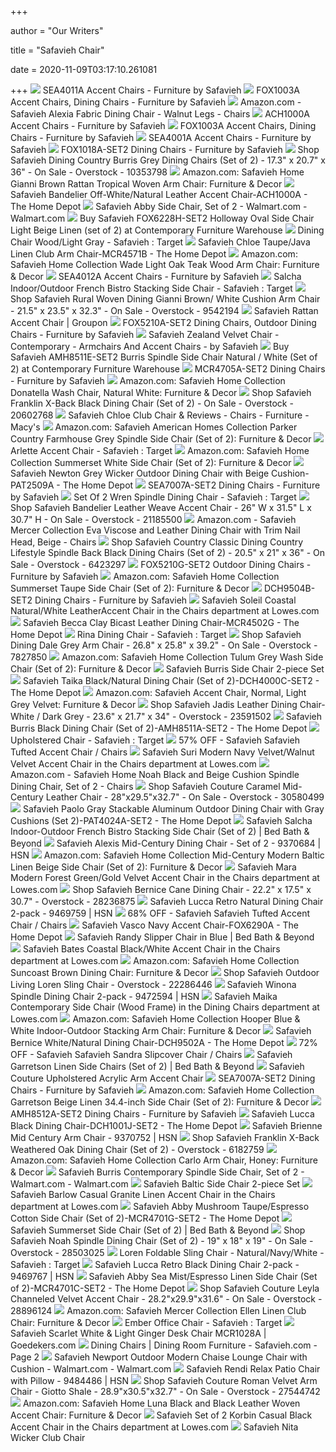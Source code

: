 +++
        
author = "Our Writers"
        
title = "Safavieh Chair"
        
date = 2020-11-09T03:17:10.261081
        
+++
[ ![](https://cdn.safavieh.com/furniture/sea/large/sea4011a.jpg)](https://cdn.safavieh.com/furniture/sea/large/sea4011a.jpg) SEA4011A Accent Chairs - Furniture by Safavieh
[ ![](https://cdn.safavieh.com/furniture/fox/large/fox1003a-front.jpg)](https://cdn.safavieh.com/furniture/fox/large/fox1003a-front.jpg) FOX1003A Accent Chairs, Dining Chairs - Furniture by Safavieh
[ ![](https://images-na.ssl-images-amazon.com/images/I/61tZMMkxj0L._AC_SX522_.jpg)](https://images-na.ssl-images-amazon.com/images/I/61tZMMkxj0L._AC_SX522_.jpg) Amazon.com - Safavieh Alexia Fabric Dining Chair - Walnut Legs - Chairs
[ ![](https://cdn.safavieh.com/furniture/ach/large/ach1000a-front.jpg)](https://cdn.safavieh.com/furniture/ach/large/ach1000a-front.jpg) ACH1000A Accent Chairs - Furniture by Safavieh
[ ![](https://cdn.safavieh.com/furniture/fox/zoom/fox1003a-side.jpg)](https://cdn.safavieh.com/furniture/fox/zoom/fox1003a-side.jpg) FOX1003A Accent Chairs, Dining Chairs - Furniture by Safavieh
[ ![](https://cdn.safavieh.com/furniture/sea/zoom/sea4001a-side.jpg)](https://cdn.safavieh.com/furniture/sea/zoom/sea4001a-side.jpg) SEA4001A Accent Chairs - Furniture by Safavieh
[ ![](https://cdn.safavieh.com/furniture/fox/zoom/fox1018a-front.jpg)](https://cdn.safavieh.com/furniture/fox/zoom/fox1018a-front.jpg) FOX1018A-SET2 Dining Chairs - Furniture by Safavieh
[ ![](https://ak1.ostkcdn.com/images/products/is/images/direct/a8b3af1934bc7a48da480c143cececaecc099feb/Safavieh-Dining-Country-Burris-Grey-Dining-Chairs-%28Set-of-2%29.jpg)](https://ak1.ostkcdn.com/images/products/is/images/direct/a8b3af1934bc7a48da480c143cececaecc099feb/Safavieh-Dining-Country-Burris-Grey-Dining-Chairs-%28Set-of-2%29.jpg) Shop Safavieh Dining Country Burris Grey Dining Chairs (Set of 2) - 17.3" x  20.7" x 36" - On Sale - Overstock - 10353798
[ ![](https://images-na.ssl-images-amazon.com/images/I/81qEhY2U5EL._AC_SY450_.jpg)](https://images-na.ssl-images-amazon.com/images/I/81qEhY2U5EL._AC_SY450_.jpg) Amazon.com: Safavieh Home Gianni Brown Rattan Tropical Woven Arm Chair:  Furniture & Decor
[ ![](https://images.homedepot-static.com/productImages/3baff3fd-3b5e-4d2b-aa2f-909da8377015/svn/off-white-natural-safavieh-accent-chairs-ach1000a-64_1000.jpg)](https://images.homedepot-static.com/productImages/3baff3fd-3b5e-4d2b-aa2f-909da8377015/svn/off-white-natural-safavieh-accent-chairs-ach1000a-64_1000.jpg) Safavieh Bandelier Off-White/Natural Leather Accent Chair-ACH1000A - The  Home Depot
[ ![](https://i5.walmartimages.com/asr/5af3b351-280f-4b04-86a5-b39bacb451d4_1.1910822c9d36376e78ae7f1fe239f9f1.jpeg)](https://i5.walmartimages.com/asr/5af3b351-280f-4b04-86a5-b39bacb451d4_1.1910822c9d36376e78ae7f1fe239f9f1.jpeg) Safavieh Abby Side Chair, Set of 2 - Walmart.com - Walmart.com
[ ![](https://cdn.shopify.com/s/files/1/0157/4684/products/light-beige-rustic-gray-safavieh-dining-chairs-fox6228h-set2-64_1000_1024x1024.jpg?v=1532982392)](https://cdn.shopify.com/s/files/1/0157/4684/products/light-beige-rustic-gray-safavieh-dining-chairs-fox6228h-set2-64_1000_1024x1024.jpg?v=1532982392) Buy Safavieh FOX6228H-SET2 Holloway Oval Side Chair Light Beige Linen (set  of 2) at Contemporary Furniture Warehouse
[ ![](https://target.scene7.com/is/image/Target/GUEST_5714a7ea-70fc-4cf8-a521-c215d1ec6f8a?wid=488&hei=488&fmt=pjpeg)](https://target.scene7.com/is/image/Target/GUEST_5714a7ea-70fc-4cf8-a521-c215d1ec6f8a?wid=488&hei=488&fmt=pjpeg) Dining Chair Wood/Light Gray - Safavieh : Target
[ ![](https://images.homedepot-static.com/productImages/deb23996-2f39-4e87-847b-d302c9686b87/svn/taupe-java-safavieh-accent-chairs-mcr4571b-64_600.jpg)](https://images.homedepot-static.com/productImages/deb23996-2f39-4e87-847b-d302c9686b87/svn/taupe-java-safavieh-accent-chairs-mcr4571b-64_600.jpg) Safavieh Chloe Taupe/Java Linen Club Arm Chair-MCR4571B - The Home Depot
[ ![](https://images-na.ssl-images-amazon.com/images/I/813HI4bnTlL._AC_SX522_.jpg)](https://images-na.ssl-images-amazon.com/images/I/813HI4bnTlL._AC_SX522_.jpg) Amazon.com: Safavieh Home Collection Wade Light Oak Teak Wood Arm Chair:  Furniture & Decor
[ ![](https://cdn.safavieh.com/furniture/sea/zoom/sea4012a-side.jpg)](https://cdn.safavieh.com/furniture/sea/zoom/sea4012a-side.jpg) SEA4012A Accent Chairs - Furniture by Safavieh
[ ![](https://target.scene7.com/is/image/Target/GUEST_16468410-688d-4062-aa5e-1e45ff8e7e99?wid=488&hei=488&fmt=pjpeg)](https://target.scene7.com/is/image/Target/GUEST_16468410-688d-4062-aa5e-1e45ff8e7e99?wid=488&hei=488&fmt=pjpeg) Salcha Indoor/Outdoor French Bistro Stacking Side Chair - Safavieh : Target
[ ![](https://ak1.ostkcdn.com/images/products/is/images/direct/42939b6298f368f45fbc494a336b1770e9444ec8/Safavieh-Rural-Woven-Dining-Gianni-Brown--White-Cushion-Arm-Chair.jpg)](https://ak1.ostkcdn.com/images/products/is/images/direct/42939b6298f368f45fbc494a336b1770e9444ec8/Safavieh-Rural-Woven-Dining-Gianni-Brown--White-Cushion-Arm-Chair.jpg) Shop Safavieh Rural Woven Dining Gianni Brown/ White Cushion Arm Chair -  21.5" x 23.5" x 32.3" - On Sale - Overstock - 9542194
[ ![](https://img.grouponcdn.com/deal/4ZgRLkduURhxbgijXDVXiTjrojMB/4Z-2048x1229/v1/c700x420.jpg)](https://img.grouponcdn.com/deal/4ZgRLkduURhxbgijXDVXiTjrojMB/4Z-2048x1229/v1/c700x420.jpg) Safavieh Rattan Accent Chair | Groupon
[ ![](https://cdn.safavieh.com/furniture/fox/large/fox5210a-set2-front.jpg)](https://cdn.safavieh.com/furniture/fox/large/fox5210a-set2-front.jpg) FOX5210A-SET2 Dining Chairs, Outdoor Dining Chairs - Furniture by Safavieh
[ ![](https://st.hzcdn.com/simgs/736142f40b3fef1f_4-5821/home-design.jpg)](https://st.hzcdn.com/simgs/736142f40b3fef1f_4-5821/home-design.jpg) Safavieh Zealand Velvet Chair - Contemporary - Armchairs And Accent Chairs  - by Safavieh
[ ![](http://cdn.shopify.com/s/files/1/0157/4684/products/dining-chairs-safavieh-amh8511e-set2-burris-spindle-side-chair-natural-white-set-of-2-889048075184_177_grande.jpg?v=1516451471)](http://cdn.shopify.com/s/files/1/0157/4684/products/dining-chairs-safavieh-amh8511e-set2-burris-spindle-side-chair-natural-white-set-of-2-889048075184_177_grande.jpg?v=1516451471) Buy Safavieh AMH8511E-SET2 Burris Spindle Side Chair Natural / White (Set  of 2) at Contemporary Furniture Warehouse
[ ![](https://cdn.safavieh.com/furniture/mcr/zoom/mcr4705a-back.jpg)](https://cdn.safavieh.com/furniture/mcr/zoom/mcr4705a-back.jpg) MCR4705A-SET2 Dining Chairs - Furniture by Safavieh
[ ![](https://images-na.ssl-images-amazon.com/images/I/918%2B3nYFybL._AC_SY355_.jpg)](https://images-na.ssl-images-amazon.com/images/I/918%2B3nYFybL._AC_SY355_.jpg) Amazon.com: Safavieh Home Collection Donatella Wash Chair, Natural White:  Furniture & Decor
[ ![](https://ak1.ostkcdn.com/images/products/6182767/Safavieh-Classical-Bradford-X-Back-Antiqued-Black-Side-Chairs-Set-of-2-4d293af2-2dd6-486d-8eab-2f908e313cfc_1000.jpg)](https://ak1.ostkcdn.com/images/products/6182767/Safavieh-Classical-Bradford-X-Back-Antiqued-Black-Side-Chairs-Set-of-2-4d293af2-2dd6-486d-8eab-2f908e313cfc_1000.jpg) Shop Safavieh Franklin X-Back Black Dining Chair (Set of 2) - On Sale -  Overstock - 20602768
[ ![](https://slimages.macysassets.com/is/image/MCY/products/2/optimized/14803292_fpx.tif?op_sharpen=1&wid=500&hei=613&fit=fit,1&$filtersm$)](https://slimages.macysassets.com/is/image/MCY/products/2/optimized/14803292_fpx.tif?op_sharpen=1&wid=500&hei=613&fit=fit,1&$filtersm$) Safavieh Chloe Club Chair & Reviews - Chairs - Furniture - Macy's
[ ![](https://images-na.ssl-images-amazon.com/images/I/91wRKYK3TeL._AC_SL1500_.jpg)](https://images-na.ssl-images-amazon.com/images/I/91wRKYK3TeL._AC_SL1500_.jpg) Amazon.com: Safavieh American Homes Collection Parker Country Farmhouse  Grey Spindle Side Chair (Set of 2): Furniture & Decor
[ ![](https://target.scene7.com/is/image/Target/GUEST_630118c3-ed9d-4fc0-a601-73546dd5aa69?wid=488&hei=488&fmt=pjpeg)](https://target.scene7.com/is/image/Target/GUEST_630118c3-ed9d-4fc0-a601-73546dd5aa69?wid=488&hei=488&fmt=pjpeg) Arlette Accent Chair - Safavieh : Target
[ ![](https://images-na.ssl-images-amazon.com/images/I/9178z%2BJm-HL._AC_SL1500_.jpg)](https://images-na.ssl-images-amazon.com/images/I/9178z%2BJm-HL._AC_SL1500_.jpg) Amazon.com: Safavieh Home Collection Summerset White Side Chair (Set of 2):  Furniture & Decor
[ ![](https://images.homedepot-static.com/productImages/abef60c5-2167-473b-9463-cdd32bc79078/svn/safavieh-outdoor-dining-chairs-pat2509a-4f_600.jpg)](https://images.homedepot-static.com/productImages/abef60c5-2167-473b-9463-cdd32bc79078/svn/safavieh-outdoor-dining-chairs-pat2509a-4f_600.jpg) Safavieh Newton Grey Wicker Outdoor Dining Chair with Beige  Cushion-PAT2509A - The Home Depot
[ ![](https://cdn.safavieh.com/furniture/sea/zoom/SEA7007A-SIDE.jpg)](https://cdn.safavieh.com/furniture/sea/zoom/SEA7007A-SIDE.jpg) SEA7007A-SET2 Dining Chairs - Furniture by Safavieh
[ ![](https://target.scene7.com/is/image/Target/GUEST_9ce6f2ec-1818-486d-9fb4-6fb9f28a7663?wid=488&hei=488&fmt=pjpeg)](https://target.scene7.com/is/image/Target/GUEST_9ce6f2ec-1818-486d-9fb4-6fb9f28a7663?wid=488&hei=488&fmt=pjpeg) Set Of 2 Wren Spindle Dining Chair - Safavieh : Target
[ ![](https://ak1.ostkcdn.com/images/products/is/images/direct/d17e29c3d94dbd8e3b42ba5729bf20a1457e5769/Safavieh-Bandelier-Leather-Weave-Accent-Chair.jpg?impolicy=medium)](https://ak1.ostkcdn.com/images/products/is/images/direct/d17e29c3d94dbd8e3b42ba5729bf20a1457e5769/Safavieh-Bandelier-Leather-Weave-Accent-Chair.jpg?impolicy=medium) Shop Safavieh Bandelier Leather Weave Accent Chair - 26" W x 31.5" L x  30.7" H - On Sale - Overstock - 21185500
[ ![](https://images-na.ssl-images-amazon.com/images/I/814K3lIXoLL._AC_SL1500_.jpg)](https://images-na.ssl-images-amazon.com/images/I/814K3lIXoLL._AC_SL1500_.jpg) Amazon.com - Safavieh Mercer Collection Eva Viscose and Leather Dining Chair  with Trim Nail Head, Beige - Chairs
[ ![](https://ak1.ostkcdn.com/images/products/is/images/direct/d0fbc0ad926544fc538d918092bc95e9691cdbd2/Safavieh-Country-Classic-Dining-Country-Lifestyle-Spindle-Back-Black-Dining-Chairs-%28Set-of-2%29.jpg)](https://ak1.ostkcdn.com/images/products/is/images/direct/d0fbc0ad926544fc538d918092bc95e9691cdbd2/Safavieh-Country-Classic-Dining-Country-Lifestyle-Spindle-Back-Black-Dining-Chairs-%28Set-of-2%29.jpg) Shop Safavieh Country Classic Dining Country Lifestyle Spindle Back Black  Dining Chairs (Set of 2) - 20.5" x 21" x 36" - On Sale - Overstock - 6423297
[ ![](https://cdn.safavieh.com/furniture/fox/large/fox5210g-front.jpg)](https://cdn.safavieh.com/furniture/fox/large/fox5210g-front.jpg) FOX5210G-SET2 Outdoor Dining Chairs - Furniture by Safavieh
[ ![](https://images-na.ssl-images-amazon.com/images/I/91IrXpqBTzL._AC_SL1500_.jpg)](https://images-na.ssl-images-amazon.com/images/I/91IrXpqBTzL._AC_SL1500_.jpg) Amazon.com: Safavieh Home Collection Summerset Taupe Side Chair (Set of 2):  Furniture & Decor
[ ![](https://cdn.safavieh.com/furniture/dch/large/dch9504b-set2-front.jpg)](https://cdn.safavieh.com/furniture/dch/large/dch9504b-set2-front.jpg) DCH9504B-SET2 Dining Chairs - Furniture by Safavieh
[ ![](http://mobileimages.lowes.com/product/converted/100142/1001428724.jpg?size=pdhi)](http://mobileimages.lowes.com/product/converted/100142/1001428724.jpg?size=pdhi) Safavieh Soleil Coastal Natural/White LeatherAccent Chair in the Chairs  department at Lowes.com
[ ![](https://images.homedepot-static.com/productImages/996d0474-ee05-46ab-9375-feb66616efce/svn/clay-cherry-mahogany-safavieh-dining-chairs-mcr4502g-40_600.jpg)](https://images.homedepot-static.com/productImages/996d0474-ee05-46ab-9375-feb66616efce/svn/clay-cherry-mahogany-safavieh-dining-chairs-mcr4502g-40_600.jpg) Safavieh Becca Clay Bicast Leather Dining Chair-MCR4502G - The Home Depot
[ ![](https://target.scene7.com/is/image/Target/GUEST_6e669f63-1b60-423a-8df8-71e6b32733b6?wid=488&hei=488&fmt=pjpeg)](https://target.scene7.com/is/image/Target/GUEST_6e669f63-1b60-423a-8df8-71e6b32733b6?wid=488&hei=488&fmt=pjpeg) Rina Dining Chair - Safavieh : Target
[ ![](https://ak1.ostkcdn.com/images/products/7827850/Safavieh-Dining-Dale-Grey-Arm-Chair-464f09fd-685d-490d-93ad-3f27691d5b9d.jpg)](https://ak1.ostkcdn.com/images/products/7827850/Safavieh-Dining-Dale-Grey-Arm-Chair-464f09fd-685d-490d-93ad-3f27691d5b9d.jpg) Shop Safavieh Dining Dale Grey Arm Chair - 26.8" x 25.8" x 39.2" - On Sale  - Overstock - 7827850
[ ![](https://images-na.ssl-images-amazon.com/images/I/51EvIn633IL._AC_.jpg)](https://images-na.ssl-images-amazon.com/images/I/51EvIn633IL._AC_.jpg) Amazon.com: Safavieh Home Collection Tulum Grey Wash Side Chair (Set of 2):  Furniture & Decor
[ ![](https://media.kohlsimg.com/is/image/kohls/2344268_White?wid=600&hei=600&op_sharpen=1)](https://media.kohlsimg.com/is/image/kohls/2344268_White?wid=600&hei=600&op_sharpen=1) Safavieh Burris Side Chair 2-piece Set
[ ![](https://images.homedepot-static.com/productImages/b9761ce5-9dd5-42bc-83cb-59d1fd0dad83/svn/black-natural-safavieh-dining-chairs-dch4000c-set2-4f_600.jpg)](https://images.homedepot-static.com/productImages/b9761ce5-9dd5-42bc-83cb-59d1fd0dad83/svn/black-natural-safavieh-dining-chairs-dch4000c-set2-4f_600.jpg) Safavieh Taika Black/Natural Dining Chair (Set of 2)-DCH4000C-SET2 - The  Home Depot
[ ![](https://images-na.ssl-images-amazon.com/images/I/91C9KYGlR7L._AC_SX522_.jpg)](https://images-na.ssl-images-amazon.com/images/I/91C9KYGlR7L._AC_SX522_.jpg) Amazon.com: Safavieh Accent Chair, Normal, Light Grey Velvet: Furniture &  Decor
[ ![](https://ak1.ostkcdn.com/images/products/is/images/direct/20b49a72e66d9880abd58b90975daa33aa6857d8/Safavieh-Jadis-Leather-Dining-Chair-White---Dark-Grey.jpg)](https://ak1.ostkcdn.com/images/products/is/images/direct/20b49a72e66d9880abd58b90975daa33aa6857d8/Safavieh-Jadis-Leather-Dining-Chair-White---Dark-Grey.jpg) Shop Safavieh Jadis Leather Dining Chair-White / Dark Grey - 23.6" x 21.7"  x 34" - Overstock - 23591502
[ ![](https://images.homedepot-static.com/productImages/fe6a4ea0-a08c-43ac-bb5b-6b7101322feb/svn/black-safavieh-dining-chairs-amh8511a-set2-64_1000.jpg)](https://images.homedepot-static.com/productImages/fe6a4ea0-a08c-43ac-bb5b-6b7101322feb/svn/black-safavieh-dining-chairs-amh8511a-set2-64_1000.jpg) Safavieh Burris Black Dining Chair (Set of 2)-AMH8511A-SET2 - The Home Depot
[ ![](https://target.scene7.com/is/image/Target/GUEST_daf261bb-7fc5-4163-9b74-9b8f55a2e598?wid=488&hei=488&fmt=pjpeg)](https://target.scene7.com/is/image/Target/GUEST_daf261bb-7fc5-4163-9b74-9b8f55a2e598?wid=488&hei=488&fmt=pjpeg) Upholstered Chair - Safavieh : Target
[ ![](https://images.kaiyo.com/128199/safavieh/chairs/accent-chairs/safavieh-tufted-accent-chair-second-hand.jpeg)](https://images.kaiyo.com/128199/safavieh/chairs/accent-chairs/safavieh-tufted-accent-chair-second-hand.jpeg) 57% OFF - Safavieh Safavieh Tufted Accent Chair / Chairs
[ ![](http://mobileimages.lowes.com/product/converted/100177/1001773136.jpg)](http://mobileimages.lowes.com/product/converted/100177/1001773136.jpg) Safavieh Suri Modern Navy Velvet/Walnut Velvet Accent Chair in the Chairs  department at Lowes.com
[ ![](https://images-na.ssl-images-amazon.com/images/I/A1XH2pVpaBL._AC_SX355_.jpg)](https://images-na.ssl-images-amazon.com/images/I/A1XH2pVpaBL._AC_SX355_.jpg) Amazon.com - Safavieh Home Noah Black and Beige Cushion Spindle Dining Chair,  Set of 2 - Chairs
[ ![](https://ak1.ostkcdn.com/images/products/is/images/direct/c3dc46011690b7c26df4e80a7ec1fdd785bbb2d0/Safavieh-Couture-Caramel-Mid-Century-Leather-Chair.jpg)](https://ak1.ostkcdn.com/images/products/is/images/direct/c3dc46011690b7c26df4e80a7ec1fdd785bbb2d0/Safavieh-Couture-Caramel-Mid-Century-Leather-Chair.jpg) Shop Safavieh Couture Caramel Mid-Century Leather Chair - 28"x29.5"x32.7" -  On Sale - Overstock - 30580499
[ ![](https://images.homedepot-static.com/productImages/6174b7a5-59b0-4c97-a0e6-f23fa19a9c31/svn/safavieh-outdoor-dining-chairs-pat4024a-set2-64_600.jpg)](https://images.homedepot-static.com/productImages/6174b7a5-59b0-4c97-a0e6-f23fa19a9c31/svn/safavieh-outdoor-dining-chairs-pat4024a-set2-64_600.jpg) Safavieh Paolo Gray Stackable Aluminum Outdoor Dining Chair with Gray  Cushions (Set 2)-PAT4024A-SET2 - The Home Depot
[ ![](https://b3h2.scene7.com/is/image/BedBathandBeyond/176048963812985p?$690$&wid=690&hei=690)](https://b3h2.scene7.com/is/image/BedBathandBeyond/176048963812985p?$690$&wid=690&hei=690) Safavieh Salcha Indoor-Outdoor French Bistro Stacking Side Chair (Set of 2)  | Bed Bath & Beyond
[ ![](https://i01.hsncdn.com/is/image/HomeShoppingNetwork/prodfull/safavieh-alexis-mid-century-dining-chair-set-of-2-d-20191125131749223~9370684w_010.jpg)](https://i01.hsncdn.com/is/image/HomeShoppingNetwork/prodfull/safavieh-alexis-mid-century-dining-chair-set-of-2-d-20191125131749223~9370684w_010.jpg) Safavieh Alexis Mid-Century Dining Chair - Set of 2 - 9370684 | HSN
[ ![](https://images-na.ssl-images-amazon.com/images/I/81jt-X2FzuL._AC_SL1500_.jpg)](https://images-na.ssl-images-amazon.com/images/I/81jt-X2FzuL._AC_SL1500_.jpg) Amazon.com: Safavieh Home Collection Mid-Century Modern Baltic Linen Beige  Side Chair (Set of 2): Furniture & Decor
[ ![](http://mobileimages.lowes.com/product/converted/100177/1001773078.jpg?size=pdhi)](http://mobileimages.lowes.com/product/converted/100177/1001773078.jpg?size=pdhi) Safavieh Mara Modern Forest Green/Gold Velvet Accent Chair in the Chairs  department at Lowes.com
[ ![](https://ak1.ostkcdn.com/images/products/is/images/direct/0fdc00111e1e0305c7af2eb75d2d812665ddee88/Safavieh-Bernice-Cane-Dining-Chair.jpg)](https://ak1.ostkcdn.com/images/products/is/images/direct/0fdc00111e1e0305c7af2eb75d2d812665ddee88/Safavieh-Bernice-Cane-Dining-Chair.jpg) Shop Safavieh Bernice Cane Dining Chair - 22.2" x 17.5" x 30.7" - Overstock  - 28236875
[ ![](https://i04.hsncdn.com/is/image/HomeShoppingNetwork/prodfull/safavieh-lucca-retro-natural-dining-chair-2-pack-d-20200227092812457~9469759w_019.jpg)](https://i04.hsncdn.com/is/image/HomeShoppingNetwork/prodfull/safavieh-lucca-retro-natural-dining-chair-2-pack-d-20200227092812457~9469759w_019.jpg) Safavieh Lucca Retro Natural Dining Chair 2-pack - 9469759 | HSN
[ ![](https://images.kaiyo.com/128093/safavieh/chairs/accent-chairs/safavieh-accent-chair-used.jpeg)](https://images.kaiyo.com/128093/safavieh/chairs/accent-chairs/safavieh-accent-chair-used.jpeg) 68% OFF - Safavieh Safavieh Tufted Accent Chair / Chairs
[ ![](https://images.homedepot-static.com/productImages/f9e56d53-6186-404c-b00d-1d5c8d0c2a7e/svn/navy-safavieh-accent-chairs-fox6290a-64_600.jpg)](https://images.homedepot-static.com/productImages/f9e56d53-6186-404c-b00d-1d5c8d0c2a7e/svn/navy-safavieh-accent-chairs-fox6290a-64_600.jpg) Safavieh Vasco Navy Accent Chair-FOX6290A - The Home Depot
[ ![](https://b3h2.scene7.com/is/image/BedBathandBeyond/58172243982639p?$690$&wid=690&hei=690)](https://b3h2.scene7.com/is/image/BedBathandBeyond/58172243982639p?$690$&wid=690&hei=690) Safavieh Randy Slipper Chair in Blue | Bed Bath & Beyond
[ ![](http://mobileimages.lowes.com/product/converted/889048/889048263949.jpg?size=pdhi)](http://mobileimages.lowes.com/product/converted/889048/889048263949.jpg?size=pdhi) Safavieh Bates Coastal Black/White Accent Chair in the Chairs department at  Lowes.com
[ ![](https://images-na.ssl-images-amazon.com/images/I/91No-jdpVbL._AC_SL1500_.jpg)](https://images-na.ssl-images-amazon.com/images/I/91No-jdpVbL._AC_SL1500_.jpg) Amazon.com: Safavieh Home Collection Suncoast Brown Dining Chair: Furniture  & Decor
[ ![](https://ak1.ostkcdn.com/images/products/is/images/direct/9f64b9ad60f6a4752bd8294fdfbaec823276a83b/Safavieh-Outdoor-Living-Loren-Sling-Chair.jpg)](https://ak1.ostkcdn.com/images/products/is/images/direct/9f64b9ad60f6a4752bd8294fdfbaec823276a83b/Safavieh-Outdoor-Living-Loren-Sling-Chair.jpg) Shop Safavieh Outdoor Living Loren Sling Chair - Overstock - 22286446
[ ![](https://i03.hsncdn.com/is/image/HomeShoppingNetwork/prodfull/safavieh-winona-spindle-dining-chair-2-pack-d-20200228145258287~9472594w_101.jpg)](https://i03.hsncdn.com/is/image/HomeShoppingNetwork/prodfull/safavieh-winona-spindle-dining-chair-2-pack-d-20200228145258287~9472594w_101.jpg) Safavieh Winona Spindle Dining Chair 2-pack - 9472594 | HSN
[ ![](https://mobileimages.lowes.com/product/converted/889048/889048697485.jpg?size=lg)](https://mobileimages.lowes.com/product/converted/889048/889048697485.jpg?size=lg) Safavieh Maika Contemporary Side Chair (Wood Frame) in the Dining Chairs  department at Lowes.com
[ ![](https://images-na.ssl-images-amazon.com/images/I/91g0-Q9gAqL._AC_SL1500_.jpg)](https://images-na.ssl-images-amazon.com/images/I/91g0-Q9gAqL._AC_SL1500_.jpg) Amazon.com: Safavieh Home Collection Hooper Blue & White Indoor-Outdoor  Stacking Arm Chair: Furniture & Decor
[ ![](https://images.homedepot-static.com/productImages/28ed91d7-5519-4a74-a1f9-9ef35fbc3954/svn/white-natural-safavieh-dining-chairs-dch9502a-64_600.jpg)](https://images.homedepot-static.com/productImages/28ed91d7-5519-4a74-a1f9-9ef35fbc3954/svn/white-natural-safavieh-dining-chairs-dch9502a-64_600.jpg) Safavieh Bernice White/Natural Dining Chair-DCH9502A - The Home Depot
[ ![](https://images.kaiyo.com/128092/safavieh/chairs/accent-chairs/safavieh-swivel-armchair.jpeg)](https://images.kaiyo.com/128092/safavieh/chairs/accent-chairs/safavieh-swivel-armchair.jpeg) 72% OFF - Safavieh Safavieh Sandra Slipcover Chair / Chairs
[ ![](https://b3h2.scene7.com/is/image/BedBathandBeyond/10233293306692m?$690$&wid=690&hei=690)](https://b3h2.scene7.com/is/image/BedBathandBeyond/10233293306692m?$690$&wid=690&hei=690) Safavieh Garretson Linen Side Chairs (Set of 2) | Bed Bath & Beyond
[ ![](https://media.kohlsimg.com/is/image/kohls/2887369_Taupe?wid=600&hei=600&op_sharpen=1)](https://media.kohlsimg.com/is/image/kohls/2887369_Taupe?wid=600&hei=600&op_sharpen=1) Safavieh Couture Upholstered Acrylic Arm Accent Chair
[ ![](https://cdn.safavieh.com/furniture/sea/zoom/SEA7007A-FRONT.jpg)](https://cdn.safavieh.com/furniture/sea/zoom/SEA7007A-FRONT.jpg) SEA7007A-SET2 Dining Chairs - Furniture by Safavieh
[ ![](https://images-na.ssl-images-amazon.com/images/I/91SpFoO643L._AC_SX522_.jpg)](https://images-na.ssl-images-amazon.com/images/I/91SpFoO643L._AC_SX522_.jpg) Amazon.com: Safavieh Home Collection Garretson Beige Linen 34.4-inch Side  Chair (Set of 2): Furniture & Decor
[ ![](https://cdn.safavieh.com/furniture/amh/large/amh8512a-front.jpg)](https://cdn.safavieh.com/furniture/amh/large/amh8512a-front.jpg) AMH8512A-SET2 Dining Chairs - Furniture by Safavieh
[ ![](https://images.homedepot-static.com/productImages/844ec850-f0c8-47ec-9131-a7af249e8025/svn/black-safavieh-dining-chairs-dch1001j-set2-64_600.jpg)](https://images.homedepot-static.com/productImages/844ec850-f0c8-47ec-9131-a7af249e8025/svn/black-safavieh-dining-chairs-dch1001j-set2-64_600.jpg) Safavieh Lucca Black Dining Chair-DCH1001J-SET2 - The Home Depot
[ ![](https://i04.hsncdn.com/is/image/HomeShoppingNetwork/prodfull/safavieh-brienne-mid-century-arm-chair-d-20191125131459867~9370752w_790.jpg)](https://i04.hsncdn.com/is/image/HomeShoppingNetwork/prodfull/safavieh-brienne-mid-century-arm-chair-d-20191125131459867~9370752w_790.jpg) Safavieh Brienne Mid Century Arm Chair - 9370752 | HSN
[ ![](https://ak1.ostkcdn.com/images/products/is/images/direct/74b4e24e2bb3342e1ed17ec4aca758a0ec3e00d1/Safavieh-Dining-Country-Bradford-x-Back-Oak-Dining-Chairs-%28Set-of-2%29.jpg)](https://ak1.ostkcdn.com/images/products/is/images/direct/74b4e24e2bb3342e1ed17ec4aca758a0ec3e00d1/Safavieh-Dining-Country-Bradford-x-Back-Oak-Dining-Chairs-%28Set-of-2%29.jpg) Shop Safavieh Franklin X-Back Weathered Oak Dining Chair (Set of 2) -  Overstock - 6182759
[ ![](https://images-na.ssl-images-amazon.com/images/I/91M6987v1BL._AC_SX355_.jpg)](https://images-na.ssl-images-amazon.com/images/I/91M6987v1BL._AC_SX355_.jpg) Amazon.com: Safavieh Home Collection Carlo Arm Chair, Honey: Furniture &  Decor
[ ![](https://i5.walmartimages.com/asr/842a7fa0-6268-4a63-9c82-226985989c8e_5.3153240e149126af11c1de131c3dd0e3.jpeg)](https://i5.walmartimages.com/asr/842a7fa0-6268-4a63-9c82-226985989c8e_5.3153240e149126af11c1de131c3dd0e3.jpeg) Safavieh Burris Contemporary Spindle Side Chair, Set of 2 - Walmart.com -  Walmart.com
[ ![](https://media.kohlsimg.com/is/image/kohls/2474004_Brown?wid=600&hei=600&op_sharpen=1)](https://media.kohlsimg.com/is/image/kohls/2474004_Brown?wid=600&hei=600&op_sharpen=1) Safavieh Baltic Side Chair 2-piece Set
[ ![](http://mobileimages.lowes.com/product/converted/889048/889048024175.jpg?size=pdhi)](http://mobileimages.lowes.com/product/converted/889048/889048024175.jpg?size=pdhi) Safavieh Barlow Casual Granite Linen Accent Chair in the Chairs department  at Lowes.com
[ ![](https://images.homedepot-static.com/productImages/de289335-ce04-4c8f-b9a1-e74e8310defa/svn/mushroom-taupe-espresso-safavieh-accent-chairs-mcr4701g-set2-64_1000.jpg)](https://images.homedepot-static.com/productImages/de289335-ce04-4c8f-b9a1-e74e8310defa/svn/mushroom-taupe-espresso-safavieh-accent-chairs-mcr4701g-set2-64_1000.jpg) Safavieh Abby Mushroom Taupe/Espresso Cotton Side Chair (Set of  2)-MCR4701G-SET2 - The Home Depot
[ ![](https://b3h2.scene7.com/is/image/BedBathandBeyond/10160083305154m?$690$&wid=690&hei=690)](https://b3h2.scene7.com/is/image/BedBathandBeyond/10160083305154m?$690$&wid=690&hei=690) Safavieh Summerset Side Chair (Set of 2) | Bed Bath & Beyond
[ ![](https://ak1.ostkcdn.com/images/products/is/images/direct/2b97249e8d54f9dc3d1c0e4d269c01bf139c553c/Safavieh-Noah-Spindle-Dining-Chair-%28Set-of-2%29.jpg?impolicy=medium)](https://ak1.ostkcdn.com/images/products/is/images/direct/2b97249e8d54f9dc3d1c0e4d269c01bf139c553c/Safavieh-Noah-Spindle-Dining-Chair-%28Set-of-2%29.jpg?impolicy=medium) Shop Safavieh Noah Spindle Dining Chair (Set of 2) - 19" x 18" x 19" - On  Sale - Overstock - 28503025
[ ![](https://target.scene7.com/is/image/Target/GUEST_3d6dedfe-de50-466c-a3a5-ea6d04f34876?wid=488&hei=488&fmt=pjpeg)](https://target.scene7.com/is/image/Target/GUEST_3d6dedfe-de50-466c-a3a5-ea6d04f34876?wid=488&hei=488&fmt=pjpeg) Loren Foldable Sling Chair - Natural/Navy/White - Safavieh : Target
[ ![](https://i01.hsncdn.com/is/image/HomeShoppingNetwork/prodfull/safavieh-lucca-retro-black-dining-chair-2-pack-d-20200227092748843~9469767w_019.jpg)](https://i01.hsncdn.com/is/image/HomeShoppingNetwork/prodfull/safavieh-lucca-retro-black-dining-chair-2-pack-d-20200227092748843~9469767w_019.jpg) Safavieh Lucca Retro Black Dining Chair 2-pack - 9469767 | HSN
[ ![](https://images.homedepot-static.com/productImages/f6b83996-7c31-4d07-b9c2-984f74041dfa/svn/sea-mist-espresso-safavieh-accent-chairs-mcr4701c-set2-64_600.jpg)](https://images.homedepot-static.com/productImages/f6b83996-7c31-4d07-b9c2-984f74041dfa/svn/sea-mist-espresso-safavieh-accent-chairs-mcr4701c-set2-64_600.jpg) Safavieh Abby Sea Mist/Espresso Linen Side Chair (Set of 2)-MCR4701C-SET2 -  The Home Depot
[ ![](https://ak1.ostkcdn.com/images/products/is/images/direct/7e6ee832070acbfe1cda9dfcd094bd043bedc53f/Safavieh-Couture-Leyla-Channeled-Velvet-Accent-Chair.jpg?impolicy=medium)](https://ak1.ostkcdn.com/images/products/is/images/direct/7e6ee832070acbfe1cda9dfcd094bd043bedc53f/Safavieh-Couture-Leyla-Channeled-Velvet-Accent-Chair.jpg?impolicy=medium) Shop Safavieh Couture Leyla Channeled Velvet Accent Chair -  28.2"x29.9"x31.6" - On Sale - Overstock - 28896124
[ ![](https://images-na.ssl-images-amazon.com/images/I/71Qq8JNsMBL._AC_SY355_.jpg)](https://images-na.ssl-images-amazon.com/images/I/71Qq8JNsMBL._AC_SY355_.jpg) Amazon.com: Safavieh Mercer Collection Ellen Linen Club Chair: Furniture &  Decor
[ ![](https://target.scene7.com/is/image/Target/GUEST_bca6aa45-6dc5-4c99-af4d-99a8a7211aa4?wid=488&hei=488&fmt=pjpeg)](https://target.scene7.com/is/image/Target/GUEST_bca6aa45-6dc5-4c99-af4d-99a8a7211aa4?wid=488&hei=488&fmt=pjpeg) Ember Office Chair - Safavieh : Target
[ ![](https://res-3.cloudinary.com/goedeker-staging/image/upload/d_not-avl.jpg/e_trim/c_lpad,dpr_1.0,f_auto,h_560,q_auto,w_700/media/catalog/product/s/a/safavieh-mcr1028a_9.jpg)](https://res-3.cloudinary.com/goedeker-staging/image/upload/d_not-avl.jpg/e_trim/c_lpad,dpr_1.0,f_auto,h_560,q_auto,w_700/media/catalog/product/s/a/safavieh-mcr1028a_9.jpg) Safavieh Scarlet White & Light Ginger Desk Chair MCR1028A | Goedekers.com
[ ![](https://cdn.safavieh.com/furniture/fox/small/fox6235b-front.jpg)](https://cdn.safavieh.com/furniture/fox/small/fox6235b-front.jpg) Dining Chairs | Dining Room Furniture - Safavieh.com - Page 2
[ ![](https://i5.walmartimages.com/asr/ecc1526e-78c9-4374-a8db-e48405dfdb19_7.02cb1793bae91e1e868def6ce2433082.jpeg)](https://i5.walmartimages.com/asr/ecc1526e-78c9-4374-a8db-e48405dfdb19_7.02cb1793bae91e1e868def6ce2433082.jpeg) Safavieh Newport Outdoor Modern Chaise Lounge Chair with Cushion -  Walmart.com - Walmart.com
[ ![](https://i04.hsncdn.com/is/image/HomeShoppingNetwork/prodfull/safavieh-rendi-relax-patio-chair-with-pillow-d-20200310102540143~9484486w_271.jpg)](https://i04.hsncdn.com/is/image/HomeShoppingNetwork/prodfull/safavieh-rendi-relax-patio-chair-with-pillow-d-20200310102540143~9484486w_271.jpg) Safavieh Rendi Relax Patio Chair with Pillow - 9484486 | HSN
[ ![](https://ak1.ostkcdn.com/images/products/is/images/direct/3c5829965d237377ed69cef73ec00f156d679593/Safavieh-Couture-Roman-Velvet-Arm-Chair---Giotto-Shale.jpg?impolicy=medium)](https://ak1.ostkcdn.com/images/products/is/images/direct/3c5829965d237377ed69cef73ec00f156d679593/Safavieh-Couture-Roman-Velvet-Arm-Chair---Giotto-Shale.jpg?impolicy=medium) Shop Safavieh Couture Roman Velvet Arm Chair - Giotto Shale -  28.9"x30.5"x32.7" - On Sale - Overstock - 27544742
[ ![](https://images-na.ssl-images-amazon.com/images/I/91SuZYRb5%2BL._AC_SL1500_.jpg)](https://images-na.ssl-images-amazon.com/images/I/91SuZYRb5%2BL._AC_SL1500_.jpg) Amazon.com: Safavieh Home Luna Black and Black Leather Woven Accent Chair:  Furniture & Decor
[ ![](http://mobileimages.lowes.com/product/converted/683726/683726985914.jpg?size=mpdhi)](http://mobileimages.lowes.com/product/converted/683726/683726985914.jpg?size=mpdhi) Safavieh Set of 2 Korbin Casual Black Accent Chair in the Chairs department  at Lowes.com
[ ![](https://media.kohlsimg.com/is/image/kohls/2564695?wid=600&hei=600&op_sharpen=1)](https://media.kohlsimg.com/is/image/kohls/2564695?wid=600&hei=600&op_sharpen=1) Safavieh Nita Wicker Club Chair
